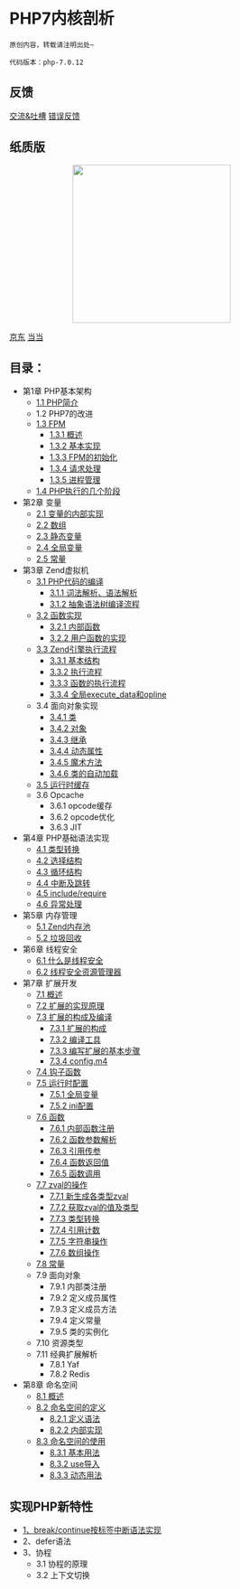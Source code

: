 # PHP7内核剖析
````
原创内容，转载请注明出处~

代码版本：php-7.0.12
````
## 反馈
[交流&吐槽](https://github.com/pangudashu/php7-internal/issues/3)  [错误反馈](https://github.com/pangudashu/php7-internal/issues/2)

## 纸质版
<div align="center">
    <img src="img/book.jpg" height="280" >
</div>

[京东](https://item.jd.com/12267210.html)
[当当](http://product.dangdang.com/25185400.html)

## 目录：
* 第1章 PHP基本架构
   * [1.1 PHP简介](1/base_introduction.md)
   * 1.2 PHP7的改进
   * [1.3 FPM](1/fpm.md)
      * [1.3.1 概述](1/fpm.md)
      * [1.3.2 基本实现](1/fpm.md)
      * [1.3.3 FPM的初始化](1/fpm.md)
      * [1.3.4 请求处理](1/fpm.md)
      * [1.3.5 进程管理](1/fpm.md)
   * [1.4 PHP执行的几个阶段](1/base_process.md)
* 第2章 变量
   * [2.1 变量的内部实现](2/zval.md)
   * [2.2 数组](2/zend_ht.md)
   * [2.3 静态变量](2/static_var.md)
   * [2.4 全局变量](2/global_var.md)
   * [2.5 常量](2/zend_constant.md)
* 第3章 Zend虚拟机
   * [3.1 PHP代码的编译](3/zend_compile.md)
      * [3.1.1 词法解析、语法解析](3/zend_compile_parse.md)
      * [3.1.2 抽象语法树编译流程](3/zend_compile_opcode.md)
   * [3.2 函数实现](3/function_implement.md)
      * [3.2.1 内部函数](3/function_implement.md)
      * <a href="3/function_implement.md#用户自定义函数的实现">3.2.2 用户函数的实现</a>
   * [3.3 Zend引擎执行流程](3/zend_executor.md)
      * <a href="3/zend_executor.md#331-数据结构">3.3.1 基本结构</a>
      * <a href="3/zend_executor.md#332-执行流程">3.3.2 执行流程</a>
      * <a href="3/zend_executor.md#333-函数的执行流程">3.3.3 函数的执行流程</a>
      * [3.3.4 全局execute_data和opline](3/zend_global_register.md)
   * 3.4 面向对象实现
      * [3.4.1 类](3/zend_class.md)
      * [3.4.2 对象](3/zend_object.md)
      * [3.4.3 继承](3/zend_extends.md)
      * [3.4.4 动态属性](3/zend_prop.md)
      * [3.4.5 魔术方法](3/zend_magic_method.md)
      * [3.4.6 类的自动加载](3/zend_autoload.md)
   * [3.5 运行时缓存](3/zend_runtime_cache.md)
   * 3.6 Opcache
      * 3.6.1 opcode缓存
      * 3.6.2 opcode优化
      * 3.6.3 JIT
* 第4章 PHP基础语法实现
   * [4.1 类型转换](4/type.md)
   * [4.2 选择结构](4/if.md)
   * [4.3 循环结构](4/loop.md)
   * [4.4 中断及跳转](4/break.md)
   * [4.5 include/require](4/include.md)
   * [4.6 异常处理](4/exception.md)
* 第5章 内存管理
   * [5.1 Zend内存池](5/zend_alloc.md)
   * [5.2 垃圾回收](5/gc.md)
* 第6章 线程安全
   * [6.1 什么是线程安全](6/ts.md)
   * [6.2 线程安全资源管理器](6/ts.md)
* 第7章 扩展开发
   * [7.1 概述](7/intro.md)
   * [7.2 扩展的实现原理](7/implement.md)
   * [7.3 扩展的构成及编译](7/extension_intro.md)
      * [7.3.1 扩展的构成](7/extension_intro.md)
      * [7.3.2 编译工具](7/extension_intro.md)
      * [7.3.3 编写扩展的基本步骤](7/extension_intro.md)
      * [7.3.4 config.m4](7/extension_intro.md)
   * [7.4 钩子函数](7/hook.md)
   * [7.5 运行时配置](7/conf.md)
     * [7.5.1 全局变量](7/conf.md)
	 * [7.5.2 ini配置](7/conf.md)
   * [7.6 函数](7/func.md)
      * <a href="7/func.md#761-内部函数注册">7.6.1 内部函数注册</a>
      * <a href="7/func.md#762-函数参数解析">7.6.2 函数参数解析</a>
      * <a href="7/func.md#763-引用传参">7.6.3 引用传参</a>
      * <a href="7/func.md#764-函数返回值">7.6.4 函数返回值</a>
      * <a href="7/func.md#765-函数调用">7.6.5 函数调用</a>
   * [7.7 zval的操作](7/var.md)
      * [7.7.1 新生成各类型zval](7/var.md)
      * [7.7.2 获取zval的值及类型](7/var.md)
      * [7.7.3 类型转换](7/var.md)
      * [7.7.4 引用计数](7/var.md)
      * [7.7.5 字符串操作](7/var.md)
      * [7.7.6 数组操作](7/var.md)
   * [7.8 常量](7/constant.md)
   * 7.9 面向对象
      * 7.9.1 内部类注册
      * 7.9.2 定义成员属性
      * 7.9.3 定义成员方法
      * 7.9.4 定义常量
      * 7.9.5 类的实例化
   * 7.10 资源类型
   * 7.11 经典扩展解析
      * 7.8.1 Yaf
      * 7.8.2 Redis
* 第8章 命名空间
   * [8.1 概述](8/namespace.md)
   * [8.2 命名空间的定义](8/namespace.md)
      * [8.2.1 定义语法](8/namespace.md)
      * [8.2.2 内部实现](8/namespace.md)
   * [8.3 命名空间的使用](8/namespace.md)
      * [8.3.1 基本用法](8/namespace.md)
      * [8.3.2 use导入](8/namespace.md)
      * [8.3.3 动态用法](8/namespace.md)
 
## 实现PHP新特性
   * [1、break/continue按标签中断语法实现](try/break.md)
   * 2、defer语法
   * 3、协程
     * 3.1 协程的原理
     * 3.2 上下文切换

